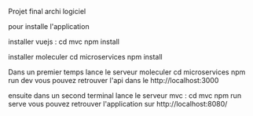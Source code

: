Projet final archi logiciel 

pour installe l'application 

installer vuejs :
cd mvc
npm install

installer moleculer 
cd microservices
npm install 

Dans un premier temps lance le serveur moleculer 
cd microservices
npm run dev 
vous pouvez retrouver l'api dans le http://localhost:3000

ensuite dans un second terminal lance le serveur mvc :
cd mvc
npm run serve
vous pouvez retrouver l'application sur  http://localhost:8080/